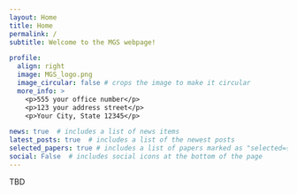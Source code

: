 ```yaml
---
layout: Home
title: Home
permalink: /
subtitle: Welcome to the MGS webpage!

profile:
  align: right
  image: MGS_logo.png
  image_circular: false # crops the image to make it circular
  more_info: >
    <p>555 your office number</p>
    <p>123 your address street</p>
    <p>Your City, State 12345</p>

news: true  # includes a list of news items
latest_posts: true  # includes a list of the newest posts
selected_papers: true # includes a list of papers marked as "selected={true}"
social: False  # includes social icons at the bottom of the page
---
```


TBD
